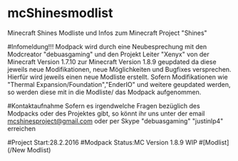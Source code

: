 # mcShinesmodlist
Minecraft Shines
Modliste und Infos zum Minecraft Project "Shines"

#Infomeldung!!!
Modpack wird durch eine Neubesprechung mit den Modcreator "debuasgaming" und den Projekt Leiter "Xenyx" von der Minecraft Version 1.7.10 zur Minecraft Version 1.8.9 geupdated da diese jeweils neue Modifikationen, neue Möglichkeiten und Bugfixes versprechen. Hierfür wird jeweils einen neue Modliste erstellt. Sofern Modifikationen wie "Thermal Expansion/Foundation","EnderIO" und weitere geupdated werden, so werden diese mit in die Modliste/ das Modpack aufgenommen.

#Kontaktaufnahme
Sofern es irgendwelche Fragen bezüglich des Modpacks oder des Projektes gibt, so könnt ihr uns unter der email mcshinesproject@gmail.com oder per Skype "debuasgaming" "justinlp4" erreichen 






#Project Start:28.2.2016
#Modpack Status:MC Version 1.8.9 WIP
#[Modlist](/New Modlist)
